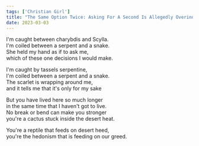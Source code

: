 ```yaml
---
tags: ['Christian Girl']
title: "The Same Option Twice: Asking For A Second Is Allegedly Overindulgent"
date: 2023-03-03
---
```


I'm caught between charybdis and Scylla.  
I'm coiled between a serpent and a snake.  
She held my hand as if to ask me,  
which of these one decisions I would make.

I'm caught by tassels serpentine,  
I'm coiled between a serpent and a snake.  
The scarlet is wrapping around me,  
and it tells me that it's only for my sake

But you have lived here so much longer  
in the same time that I haven't got to live.  
No break or bend can make you stronger  
you're a cactus stuck inside the desert heat.

You're a reptile that feeds on desert heed,  
you're the hedonism that is feeding on our greed.
